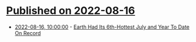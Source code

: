 # [Published on 2022-08-16](index.md)

* [2022-08-16, 10:00:00](https://news.slashdot.org/story/22/08/15/2228242/earth-had-its-6th-hottest-july-and-year-to-date-on-record?utm_source=rss1.0mainlinkanon&utm_medium=feed) - [Earth Had Its 6th-Hottest July and Year To Date On Record](https://news.slashdot.org/story/22/08/15/2228242/earth-had-its-6th-hottest-july-and-year-to-date-on-record?utm_source=rss1.0mainlinkanon&utm_medium=feed)
